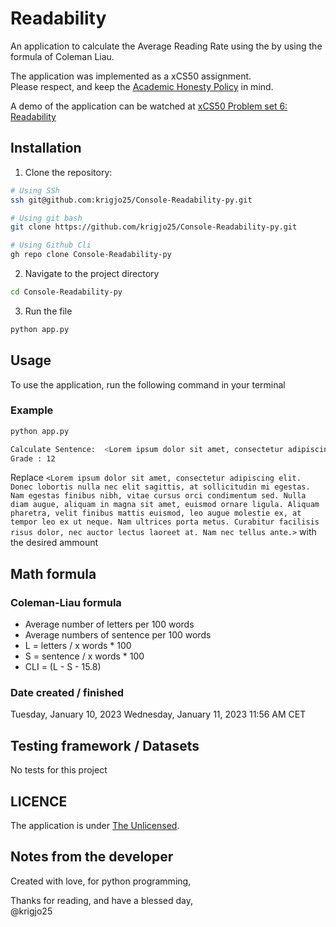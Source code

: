 # Readability
An application to calculate the Average Reading Rate 
using the by using the formula of Coleman Liau.

The application was implemented as a xCS50 assignment.<br>
Please respect, and keep the [Academic Honesty Policy](https://cs50.harvard.edu/x/2023/honesty/) in mind.

A demo of the application can be watched at [xCS50 Problem set 6: Readability](https://cs50.harvard.edu/x/2024/psets/6/readability/)

## Installation
1. Clone the repository:
```sh
# Using SSh 
ssh git@github.com:krigjo25/Console-Readability-py.git

# Using git bash
git clone https://github.com/krigjo25/Console-Readability-py.git

# Using Github Cli
gh repo clone Console-Readability-py
```

2. Navigate to the project directory
```sh
cd Console-Readability-py
```

3. Run the file
```sh
python app.py
```

##  Usage
To use the application, run the following command in your terminal

### Example
```sh
python app.py

Calculate Sentence:  <Lorem ipsum dolor sit amet, consectetur adipiscing elit. Donec lobortis nulla nec elit sagittis, at sollicitudin mi egestas. Nam egestas finibus nibh, vitae cursus orci condimentum sed. Nulla diam augue, aliquam in magna sit amet, euismod ornare ligula. Aliquam pharetra, velit finibus mattis euismod, leo augue molestie ex, at tempor leo ex ut neque. Nam ultrices porta metus. Curabitur facilisis risus dolor, nec auctor lectus laoreet at. Nam nec tellus ante.>
Grade : 12
```
Replace `<Lorem ipsum dolor sit amet, consectetur adipiscing elit. Donec lobortis nulla nec elit sagittis, at sollicitudin mi egestas. Nam egestas finibus nibh, vitae cursus orci condimentum sed. Nulla diam augue, aliquam in magna sit amet, euismod ornare ligula. Aliquam pharetra, velit finibus mattis euismod, leo augue molestie ex, at tempor leo ex ut neque. Nam ultrices porta metus. Curabitur facilisis risus dolor, nec auctor lectus laoreet at. Nam nec tellus ante.>` with the desired ammount

##  Math formula

### Coleman-Liau formula
-   Average number of letters per 100 words
-   Average numbers of sentence per 100 words
-   L = letters / x words * 100
-   S = sentence / x words * 100
-   CLI = (L - S - 15.8)

### Date created / finished
Tuesday, January 10, 2023
Wednesday, January 11, 2023 11:56 AM CET

##  Testing framework  / Datasets
No tests for this project

## LICENCE
The application is under [The Unlicensed](./LICENCE).

## Notes from the developer
Created with love, for python programming,

Thanks for reading, and have a blessed day,<br>
@krigjo25